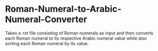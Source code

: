# Roman-Numeral-to-Arabic-Numeral-Converter
Takes a .txt file consisting of Roman numerals as input and then converts each Roman numeral to its respective Arabic numeral value while also sorting each Roman numeral by its value.
